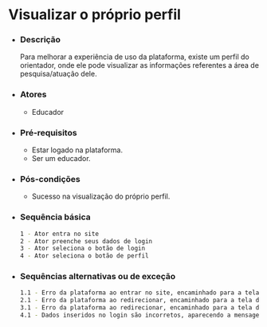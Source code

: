 # Visualizar o próprio perfil

- ### Descrição 
    Para melhorar a experiência de uso da plataforma, existe um perfil do orientador, onde ele pode visualizar as informações referentes a área de pesquisa/atuação dele.

- ### Atores 
    - Educador

- ### Pré-requisitos 
    - Estar logado na plataforma.
    - Ser um educador.

- ### Pós-condições
    - Sucesso na visualização do próprio perfil.
    
- ### Sequência básica
    ```sh
    1 - Ator entra no site
    2 - Ator preenche seus dados de login
    3 - Ator seleciona o botão de login
    4 - Ator seleciona o botão de perfil
    ```
    
- ### Sequências alternativas ou de exceção

    ```sh
    1.1 - Erro da plataforma ao entrar no site, encaminhado para a tela de espera/contato suporte
    2.1 - Erro da plataforma ao redirecionar, encaminhado para a tela de espera/contato suporte
    3.1 - Erro da plataforma ao redirecionar, encaminhado para a tela de erro 5XX
    4.1 - Dados inseridos no login são incorretos, aparecendo a mensagem de dados inválidos
    ```